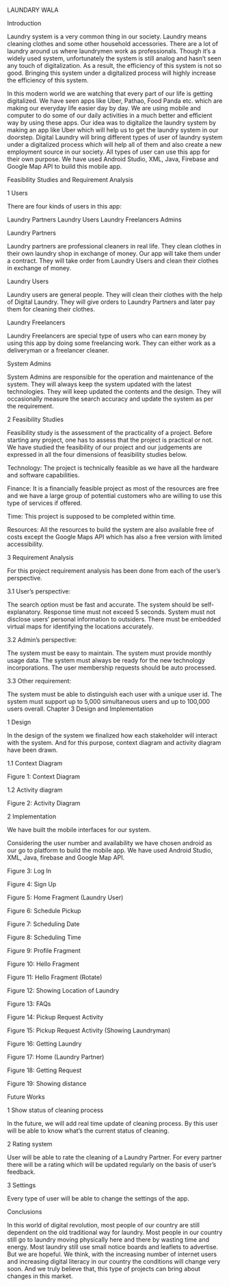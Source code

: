 LAUNDARY WALA

Introduction



Laundry system is a very common thing in our society. Laundry means cleaning clothes and some other household accessories. There are a lot of laundry around us where laundrymen work as professionals. Though it’s a widely used system, unfortunately the system is still analog and hasn’t seen any touch of digitalization. As a result, the efficiency of this system is not so good. Bringing this system under a digitalized process will highly increase the efficiency of this system.

In this modern world we are watching that every part of our life is getting digitalized. We have seen apps like Uber, Pathao, Food Panda etc. which are making our everyday life easier day by day. We are using mobile and computer to do some of our daily activities in a much better and efficient way by using these apps. Our idea was to digitalize the laundry system by making an app like Uber which will help us to get the laundry system in our doorstep. Digital Laundry will bring different types of user of laundry system under a digitalized process which will help all of them and also create a new employment source in our society. All types of user can use this app for their own purpose. We have used Android Studio, XML, Java, Firebase and Google Map API to build this mobile app.

Feasibility Studies and Requirement Analysis


1   Users

There are four kinds of users in this app:

Laundry Partners
Laundry Users
Laundry Freelancers
Admins


Laundry Partners

Laundry partners are professional cleaners in real life. They clean clothes in their own laundry shop in exchange of money. Our app will take them under a contract. They will take order from Laundry Users and clean their clothes in exchange of money.


Laundry Users

Laundry users are general people. They will clean their clothes with the help of
Digital Laundry. They will give orders to Laundry Partners and later pay them for
cleaning their clothes.


Laundry Freelancers

Laundry Freelancers are special type of users who can earn money by using this app
by doing some freelancing work. They can either work as a deliveryman or a
freelancer cleaner.


System Admins

System Admins are responsible for the operation and maintenance of the system. They will always keep the system updated with the latest technologies. They will keep updated the contents and the design. They will occasionally measure the search accuracy and update the system as per the requirement.

2   Feasibility Studies

Feasibility study is the assessment of the practicality of a project. Before starting any project, one has to assess that the project is practical or not. We have studied the feasibility of our project and our judgements are expressed in all the four dimensions of feasibility studies below.

Technology: The project is technically feasible as we have all the hardware and software capabilities.

Finance: It is a financially feasible project as most of the resources are free and we have a large group of potential customers who are willing to use this type of services if offered.

Time: This project is supposed to be completed within time.

Resources: All the resources to build the system are also available free of costs except the Google Maps API which has also a free version with limited accessibility.



3 Requirement Analysis

For this project requirement analysis has been done from each of the user’s perspective.

3.1 User’s perspective:

The search option must be fast and accurate.
The system should be self-explanatory.
Response time must not exceed 5 seconds.
System must not disclose users’ personal information to outsiders.
There must be embedded virtual maps for identifying the locations accurately.

3.2 Admin’s perspective:

The system must be easy to maintain.
The system must provide monthly usage data.
The system must always be ready for the new technology incorporations.
The user membership requests should be auto processed.

3.3 Other requirement:

The system must be able to distinguish each user with a unique user id.
The system must support up to 5,000 simultaneous users and up to 100,000 users overall.
Chapter 3 
Design and Implementation





1   Design

In the design of the system we finalized how each stakeholder will interact with the system. And for this purpose, context diagram and activity diagram have been drawn.


1.1   Context Diagram

Figure 1: Context Diagram

1.2   Activity diagram


Figure 2: Activity Diagram

2   Implementation

We have built the mobile interfaces for our system.

Considering the user number and availability we have chosen android as our go to platform to build the mobile app. We have used Android Studio, XML, Java, firebase and Google Map API.




Figure 3: Log In


Figure 4: Sign Up


Figure 5: Home Fragment (Laundry User)



Figure 6: Schedule Pickup


Figure 7: Scheduling Date



Figure 8: Scheduling Time


Figure 9: Profile Fragment



Figure 10: Hello Fragment


Figure 11: Hello Fragment (Rotate)



Figure 12: Showing Location of Laundry



Figure 13: FAQs



Figure 14: Pickup Request Activity


Figure 15: Pickup Request Activity (Showing Laundryman)



Figure 16: Getting Laundry


Figure 17: Home (Laundry Partner)



Figure 18: Getting Request


Figure 19: Showing distance























Future Works 
 
 
 
 
 
1   Show status of cleaning process
 
In the future, we will add real time update of cleaning process. By this user will be able to know what’s the current status of cleaning.
 
 
2   Rating system 
 
User will be able to rate the cleaning of a Laundry Partner. For every partner there will be a rating which will be updated regularly on the basis of user’s feedback.
 
3    Settings
 
Every type of user will be able to change the settings of the app. 
 
 
 
 
 
 
 
 
 
 
 
 
 
 
 







 Conclusions 
 
 
 
In this world of digital revolution, most people of our country are still dependent on the old traditional way for laundry. Most people in our country still go to laundry moving physically here and there by wasting time and energy. Most laundry still use small notice boards and leaflets to advertise. But we are hopeful. We think, with the increasing number of internet users and increasing digital literacy in our country the conditions will change very soon. And we truly believe that, this type of projects can bring about changes in this market.  
 
 
 
 
 
 
 
 
 
 
 
 
 
 
 
 
 
 
